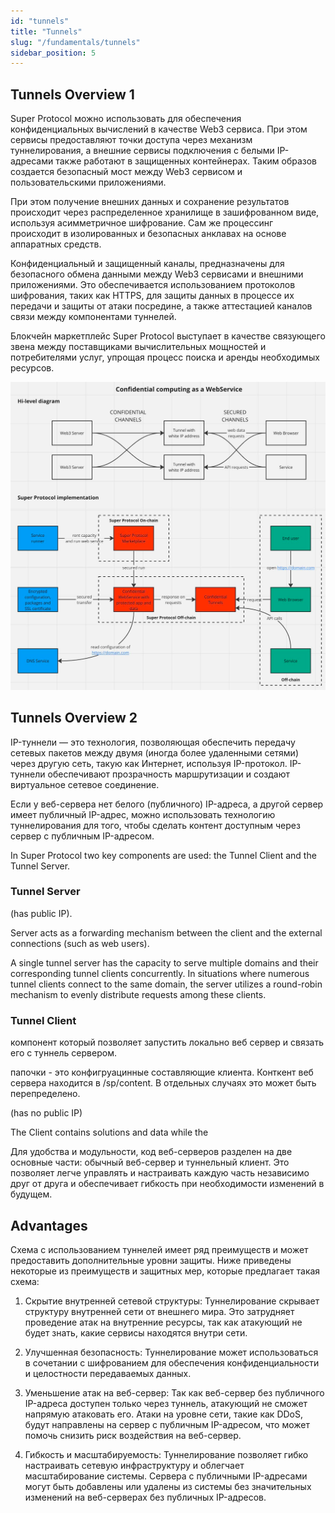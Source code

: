 ```yaml
---
id: "tunnels"
title: "Tunnels"
slug: "/fundamentals/tunnels"
sidebar_position: 5
---
```


## Tunnels Overview 1

Super Protocol можно использовать для обеспечения конфиденциальных вычислений в качестве Web3 сервиса. При этом сервисы предоставляют точки доступа через механизм туннелирования, а внешние сервисы подключения с белыми IP-адресами также работают в защищенных контейнерах. Таким образов создается безопасный мост между Web3 сервисом и пользовательскими приложениями.

При этом получение внешних данных и сохранение результатов происходит через распределенное хранилище в зашифрованном виде, используя асимметричное шифрование. Сам же процессинг происходит в изолированных и безопасных анклавах на основе аппаратных средств.

Конфиденциальный и защищенный каналы, предназначены для безопасного обмена данными между Web3 сервисами и внешними приложениями. Это обеспечивается использованием протоколов шифрования, таких как HTTPS, для защиты данных в процессе их передачи и защиты от атаки посредине, а также аттестацией каналов связи между компонентами туннелей.

Блокчейн маркетплейс Super Protocol выступает в качестве связующего звена между поставщиками вычислительных мощностей и потребителями услуг, упрощая процесс поиска и аренды необходимых ресурсов.

![img_12.png](img_12.png)


## Tunnels Overview 2



IP-туннели — это технология, позволяющая обеспечить передачу сетевых пакетов между двумя (иногда более удаленными сетями) через другую сеть, такую как Интернет, используя IP-протокол. IP-туннели обеспечивают прозрачность маршрутизации и создают виртуальное сетевое соединение.

Если у веб-сервера нет белого (публичного) IP-адреса, а другой сервер имеет публичный IP-адрес, можно использовать технологию туннелирования для того, чтобы сделать контент доступным через сервер с публичным IP-адресом.

In Super Protocol two key components are used: the Tunnel Client and the Tunnel Server.

### Tunnel Server

(has public IP).

Server acts as a forwarding mechanism between the client and the external connections (such as web users).

A single tunnel server has the capacity to serve multiple domains and their corresponding tunnel clients concurrently. In situations where numerous tunnel clients connect to the same domain, the server utilizes a round-robin mechanism to evenly distribute requests among these clients.

### Tunnel Client

компонент который позволяет запустить локально веб сервер и связать его с туннель сервером.

папочки - это конфигруацинные составляющие клиента. Конткент веб сервера находится в /sp/content. В отдельных случаях это может быть перепределено.

(has no public IP)

The Client contains solutions and data while the

Для удобства и модульности, код веб-серверов разделен на две основные части: обычный веб-сервер и туннельный клиент. Это позволяет легче управлять и настраивать каждую часть независимо друг от друга и обеспечивает гибкость при необходимости изменений в будущем.


## Advantages

Схема с использованием туннелей имеет ряд преимуществ и может предоставить дополнительные уровни защиты. Ниже приведены некоторые из преимуществ и защитных мер, которые предлагает такая схема:

1. Скрытие внутренней сетевой структуры: Туннелирование скрывает структуру внутренней сети от внешнего мира. Это затрудняет проведение атак на внутренние ресурсы, так как атакующий не будет знать, какие сервисы находятся внутри сети.

2. Улучшенная безопасность: Туннелирование может использоваться в сочетании с шифрованием для обеспечения конфиденциальности и целостности передаваемых данных.

3. Уменьшение атак на веб-сервер: Так как веб-сервер без публичного IP-адреса доступен только через туннель, атакующий не сможет напрямую атаковать его. Атаки на уровне сети, такие как DDoS, будут направлены на сервер с публичным IP-адресом, что может помочь снизить риск воздействия на веб-сервер.

4. Гибкость и масштабируемость: Туннелирование позволяет гибко настраивать сетевую инфраструктуру и облегчает масштабирование системы. Сервера с публичными IP-адресами могут быть добавлены или удалены из системы без значительных изменений на веб-серверах без публичных IP-адресов.





